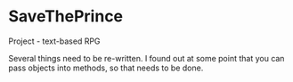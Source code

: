 # SaveThePrince
Project - text-based RPG

Several things need to be re-written. I found out at some point that you can pass objects into methods, so that needs to be done. 
